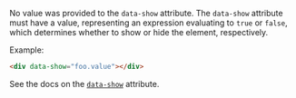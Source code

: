 No value was provided to the `data-show` attribute. The `data-show` attribute must have a value, representing an expression evaluating to `true` or `false`, which determines whether to show or hide the element, respectively.

Example:

```html
<div data-show="foo.value"></div>
```

See the docs on the [`data-show`](https://data-star.dev/reference/plugins_visibility#show) attribute.